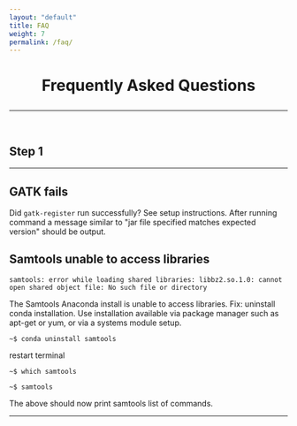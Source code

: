 ```yaml
---
layout: "default"
title: FAQ
weight: 7
permalink: /faq/
---
```


<h1><p style="text-align: center">Frequently Asked Questions</p></h1>

-----
<br>

## Step 1

-----

## GATK fails

Did `gatk-register` run successfully?  See setup instructions.  After running command a message similar to "jar file specified matches expected version" should be output.

## Samtools unable to access libraries

`samtools: error while loading shared libraries: libbz2.so.1.0: cannot open shared object file: No such file or directory`

The Samtools Anaconda install is unable to access libraries.  Fix: uninstall conda installation.  Use installation available via package manager such as apt-get or yum, or via a systems module setup.

`~$ conda uninstall samtools`

restart terminal

`~$ which samtools`

`~$ samtools`

The above should now print samtools list of commands.

-----
